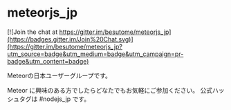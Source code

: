 # meteorjs_jp

[![Join the chat at https://gitter.im/besutome/meteorjs_jp](https://badges.gitter.im/Join%20Chat.svg)](https://gitter.im/besutome/meteorjs_jp?utm_source=badge&utm_medium=badge&utm_campaign=pr-badge&utm_content=badge)

Meteorの日本ユーザーグループです。

Meteor に興味のある方でしたらどなたでもお気軽にご参加ください。
公式ハッシュタグは #nodejs_jp です。
